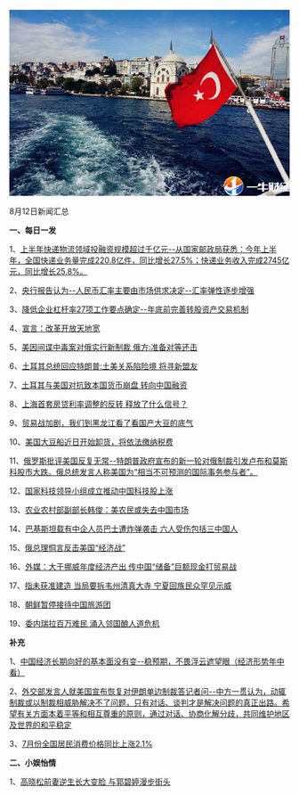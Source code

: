 ![08_01](.\08_12.jpg)

8月12日新闻汇总

**一、每日一发**

1、[上半年快递物流领域投融资规模超过千亿元--从国家邮政局获悉：今年上半年，全国快递业务量完成220.8亿件，同比增长27.5%；快递业务收入完成2745亿元，同比增长25.8%。](http://paper.people.com.cn/rmrb/html/2018-08/12/nw.D110000renmrb_20180812_6-01.htm)

2、[央行报告认为--人民币汇率主要由市场供求决定--汇率弹性逐步增强](http://paper.people.com.cn/rmrb/html/2018-08/12/nw.D110000renmrb_20180812_6-02.htm)

3、[降低企业杠杆率27项工作要点确定--年底前完善转股资产交易机制](http://paper.people.com.cn/rmrb/html/2018-08/12/nw.D110000renmrb_20180812_2-02.htm)

4、[宣言：改革开放天地宽](http://opinion.people.com.cn/n1/2018/0812/c1003-30223400.html)

5、[美因间谍中毒案对俄实行新制裁 俄方:准备对等还击](http://news.163.com/18/0812/00/DOVH67HC0001875O.html)

6、[土耳其总统回应特朗普:土美关系陷险境 将寻新盟友](http://news.163.com/18/0811/19/DOV0CA640001875O.html)

7、[土耳其与美国对抗致本国货币崩盘 转向中国融资](http://news.163.com/18/0811/15/DOUJDNLA0001875O.html)

8、[上海首套房贷利率调整的反转 释放了什么信号？](http://news.163.com/18/0811/15/DOUJ2VU00001875N.html)

9、[贸易战加剧，我们到黑龙江看了看国产大豆的底气](http://news.ifeng.com/a/20180811/59755998_0.shtml)

10、[美国大豆船近日开始卸货，将依法缴纳税费](http://finance.ifeng.com/a/20180811/16442030_0.shtml)

11、[俄罗斯批评美国反复无常--特朗普政府宣布的新一轮对俄制裁引发卢布和莫斯科股市大跌。俄总统发言人称美国为“相当不可预测的国际事务参与者”。](http://www.ftchinese.com/story/001078888)

12、[国家科技领导小组成立推动中国科技股上涨](http://www.ftchinese.com/story/001078875)

13、[农业农村部副部长韩俊：美农民或失去中国市场](https://www.zaobao.com.sg/news/china/story20180812-882514)

14、[巴基斯坦载有中企人员巴士遭炸弹袭击 六人受伤包括三中国人](https://www.zaobao.com.sg/news/china/story20180812-882515)

15、[俄总理恫言反击美国“经济战”](https://www.zaobao.com.sg/news/world/story20180812-882523)

16、[外媒：大于挪威年度经济产出 传中国“储备”巨额现金打贸易战](https://www.zaobao.com.sg/finance/china/story20180811-882374)

17、[指未获准建造 当局要拆韦州清真大寺 宁夏回族民众罕见示威](https://www.zaobao.com.sg/news/china/story20180812-882520)

18、[朝鲜暂停接待中国旅游团](https://www.zaobao.com.sg/news/world/story20180812-882526)

19、[委内瑞拉百万难民 涌入邻国酿人道危机](https://www.zaobao.com.sg/news/world/story20180812-882528)



**补充**

1、[中国经济长期向好的基本面没有变--稳预期，不畏浮云遮望眼（经济形势年中看）](http://paper.people.com.cn/rmrb/html/2018-08/11/nw.D110000renmrb_20180811_2-01.htm)

2、[外交部发言人就美国宣布恢复对伊朗单边制裁答记者问--中方一贯认为，动辄制裁或以制裁相威胁解决不了问题，只有对话、谈判才是解决问题的真正出路。希望有关方面本着平等和相互尊重的原则，通过对话、协商化解分歧，共同维护地区及世界的和平稳定](http://paper.people.com.cn/rmrb/html/2018-08/11/nw.D110000renmrb_20180811_5-03.htm)

3、[7月份全国居民消费价格同比上涨2.1%](http://paper.people.com.cn/rmrb/html/2018-08/10/nw.D110000renmrb_20180810_3-02.htm)



**二、小娱怡情**

1、[高晓松前妻逆生长大变脸 与郭碧婷漫步街头](http://news.67.com/xianchang/2018/08/11/926813.html)